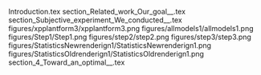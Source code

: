 Introduction.tex
section_Related_work_Our_goal__.tex
section_Subjective_experiment_We_conducted__.tex
figures/xpplantform3/xpplantform3.png
figures/allmodels1/allmodels1.png
figures/Step1/Step1.png
figures/step2/step2.png
figures/step3/step3.png
figures/StatisticsNewrenderign1/StatisticsNewrenderign1.png
figures/StatisticsOldrenderign1/StatisticsOldrenderign1.png
section_4_Toward_an_optimal__.tex
